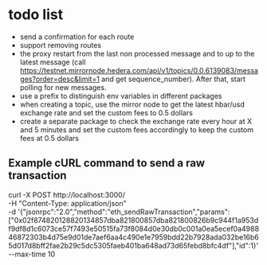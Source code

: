 # todo list

- send a confirmation for each route
- support removing routes
- the proxy restart from the last non processed message and to up to the latest message (call https://testnet.mirrornode.hedera.com/api/v1/topics/0.0.6139083/messages?order=desc&limit=1 and get sequence_number). After that, start polling for new messages.
- use a prefix to distinguish env variables in different packages
- when creating a topic, use the mirror node to get the latest hbar/usd exchange rate and set the custom fees to 0.5 dollars
- create a separate package to check the exchange rate every hour at X and 5 minutes and set the custom fees accordingly to keep the custom fees at 0.5 dollars

## Example cURL command to send a raw transaction

curl -X POST http://localhost:3000/ \
 -H "Content-Type: application/json" \
 -d '{"jsonrpc":"2.0","method":"eth_sendRawTransaction","params":["0x02f874820128820134857dba821800857dba821800826b9c944f1a953df9df8d1c6073ce57f7493e50515fa73f8084d0e30db0c001a0ea5ecef0a498846872303b4d75e9d01de7aef6aa4c490e1e7959bdd22b7928ada032be16b65d017d8bff2fae2b29c5dc5305faeb401ba648ad73d65febd8bfc4df"],"id":1}' \
 --max-time 10
